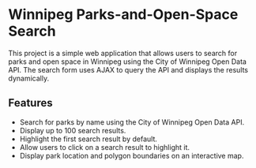 # Winnipeg Parks-and-Open-Space Search

This project is a simple web application that allows users to search for parks and open space in Winnipeg using the City of Winnipeg Open Data API. The search form uses AJAX to query the API and displays the results dynamically.

## Features

- Search for parks by name using the City of Winnipeg Open Data API.
- Display up to 100 search results.
- Highlight the first search result by default.
- Allow users to click on a search result to highlight it.
- Display park location and polygon boundaries on an interactive map.

